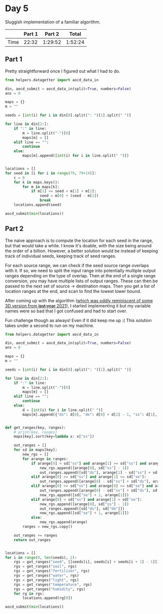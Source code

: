 # Day 5
Sluggish implementation of a familiar algorithm.

|      | Part 1 | Part 2  | Total   |
|------|--------|---------|---------|
| Time | 22:32  | 1:29:52 | 1:52:24 |

## Part 1
Pretty straightforward once I figured out what I had to do.
```python
from helpers.datagetter import aocd_data_in

din, aocd_submit = aocd_data_in(split=True, numbers=False)
ans = 0

maps = {}
m = ""

seeds = [int(i) for i in din[0].split(": ")[1].split(" ")]

for line in din[2:]:
    if ":" in line:
        m = line.split("-")[0]
        maps[m] = []
    elif line == "":
        continue
    else:
        maps[m].append([int(i) for i in line.split(" ")])


locations = []
for seed in [i for i in range(79, 79+14)]:
    c = 0
    for k in maps.keys():
        for m in maps[k]:
            if m[1] <= seed < m[1] + m[2]:
                seed = m[0] + (seed - m[1])
                break
    locations.append(seed)

aocd_submit(min(locations))
```

## Part 2
The naive approach is to compute the location for each seed in the range, but that would take a while. I know it's doable, with the size being around the order of a billion. However, a better solution would be instead of keeping track of individual seeds, keeping track of seed ranges.

For each source range, we can check if the seed source range overlaps with it. If so, we need to split the input range into potentially multiple output ranges depending on the type of overlap. Then at the end of a single range conversion, you may have multiple lists of output ranges. These can then be passed to the next set of source -> destination maps. Then you get a list of location ranges at the end, and scan to find the lowest lower bound.

After coming up with the algorithm ([which was oddly reminiscent of some 3D version from ~~last year~~ 2021](https://adventofcode.com/2021/day/22)), I started implementing it but my variable names were so bad that I got confused and had to start over.

Fun challenge though as always! Even if it did keep me up :( This solution  takes under a second to run on my machine.
```python
from helpers.datagetter import aocd_data_in

din, aocd_submit = aocd_data_in(split=True, numbers=False)
ans = 0

maps = {}
m = ""

seeds = [int(i) for i in din[0].split(": ")[1].split(" ")]

for line in din[2:]:
    if ":" in line:
        m = line.split("-")[0]
        maps[m] = []
    elif line == "":
        continue
    else:
        d = [int(i) for i in line.split(" ")]
        maps[m].append({"ds": d[0], "de": d[0] + d[2] - 1, "ss": d[1], "se": d[1] + d[2] - 1})


def get_ranges(key, ranges):
    # print(key, ranges)
    maps[key].sort(key=lambda x: x["ss"])

    out_ranges = []
    for sd in maps[key]:
        new_rgs = []
        for arange in ranges:
            if arange[0] < sd["ss"] and arange[1] >= sd["ss"] and arange[1] <= sd["se"]:
                new_rgs.append([arange[0], sd["ss"] - 1])
                out_ranges.append([sd["ds"], arange[1] - sd["ss"] + sd["ds"]])
            elif arange[0] >= sd["ss"] and arange[1] <= sd["se"]:
                out_ranges.append([arange[0] - sd["ss"] + sd["ds"], arange[1] - sd["ss"] + sd["ds"]])
            elif arange[0] >= sd["ss"] and arange[0] <= sd["se"] and arange[1] > sd["se"]:
                out_ranges.append([arange[0] - sd["ss"] + sd["ds"], sd["de"]])
                new_rgs.append([sd["se"] + 1, arange[1]])
            elif arange[0] < sd["ss"] and arange[1] > sd["se"]:
                new_rgs.append([arange[0], sd["ss"] - 1])
                out_ranges.append([sd["ds"], sd["de"]])
                new_rgs.append([sd["se"] + 1, arange[1]])
            else:
                new_rgs.append(arange)
        ranges = new_rgs.copy()

    out_ranges += ranges
    return out_ranges


locations = []
for i in range(0, len(seeds), 2):
    rgs = get_ranges("seed", [[seeds[i], seeds[i] + seeds[i + 1] - 1]])
    rgs = get_ranges("soil", rgs)
    rgs = get_ranges("fertilizer", rgs)
    rgs = get_ranges("water", rgs)
    rgs = get_ranges("light", rgs)
    rgs = get_ranges("temperature", rgs)
    rgs = get_ranges("humidity", rgs)
    for rg in rgs:
        locations.append(rg[0])

aocd_submit(min(locations))
```